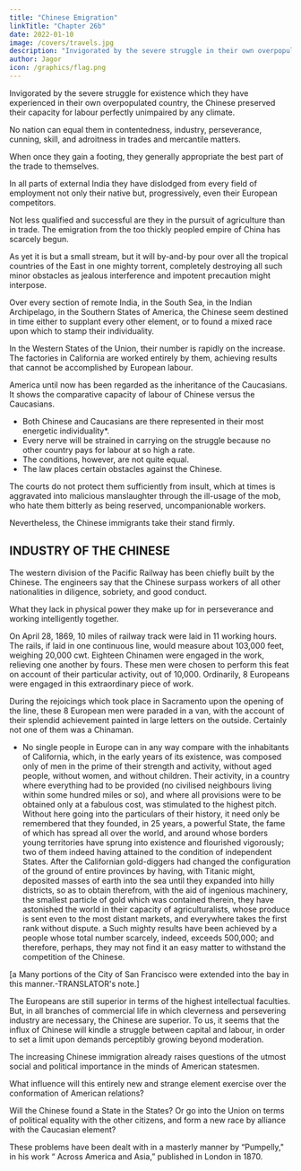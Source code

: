 ```yaml
---
title: "Chinese Emigration"
linkTitle: "Chapter 26b"
date: 2022-01-10
image: /covers/travels.jpg
description: "Invigorated by the severe struggle in their own overpopulated country, the Chinese  preserved their capacity for labour perfectly unimpaired by any climate"
author: Jagor
icon: /graphics/flag.png
---
```




Invigorated by the severe struggle for existence which they have experienced in their own overpopulated country, the Chinese  preserved their capacity for labour perfectly unimpaired by any climate. 

No nation can equal them in contentedness, industry, perseverance, cunning, skill, and adroitness in trades and mercantile matters. 

When once they gain a footing, they generally appropriate the best part of the trade to themselves. 

In all parts of external India they have dislodged from every field of employment not only their native but, progressively, even their European competitors. 

Not less qualified and successful are they in the pursuit of agriculture than in trade. The emigration from the too thickly peopled empire of China has scarcely begun. 

As yet it is but a small stream, but it will by-and-by pour over all the tropical countries of the East in one mighty torrent, completely destroying all such minor obstacles as jealous interference and impotent precaution might interpose.

Over every section of remote India, in the South Sea, in the Indian Archipelago, in the Southern States of America, the Chinese seem destined in time either to supplant every other element, or to found a mixed race upon which to stamp their individuality. 

In the Western States of the Union, their number is rapidly on the increase. The factories in California are worked entirely by them, achieving results that cannot be accomplished by European labour.

<!-- One of the most interesting of the many questions of large comprehensiveness which connect themselves with the penetration of the Mongolian race into  -->

America until now has been regarded as the inheritance of the Caucasians. It shows the comparative capacity of labour of Chinese versus the Caucasians. <!--  possessed by both these two great races, who in the Western States of America have for the first time measured their mutual strength in friendly rivalry.  -->
- Both Chinese and Caucasians are there represented in their most energetic individuality*. 
- Every nerve will be strained in carrying on the struggle because no other country pays for labour at so high a rate.
- The conditions, however, are not quite equal. 
- The law places certain obstacles against the Chinese. 

The courts do not protect them sufficiently from insult, which at times is aggravated into malicious manslaughter through the ill-usage of the mob, who hate them bitterly as being reserved, uncompanionable workers. 

Nevertheless, the Chinese immigrants take their stand firmly. 


## INDUSTRY OF THE CHINESE

The western division of the Pacific Railway has been chiefly built by the Chinese. The engineers say that the Chinese surpass workers of all other nationalities in diligence, sobriety, and good conduct. 

What they lack in physical power they make up for in perseverance and working intelligently together. 

On April 28, 1869, 10 miles of railway track were laid in 11 working hours. <!-- along a division of --> <!-- The unique and nearly incredible performance. --> The rails, if laid in one continuous line, would measure about 103,000 feet, weighing 20,000 cwt. Eighteen Chinamen were engaged in the work, relieving one another by fours. These men were chosen to perform this feat on account of their particular activity, out of 10,000. Ordinarily, 8 Europeans were engaged in this extraordinary piece of work.

<!-- (This statement is incorrect, so far as the fact of the feat being accomplished by the Chinese 18 concerned. -->

During the rejoicings which took place in Sacramento upon the opening of the line, these 8 European men were paraded in a van, with the account of their splendid achievement painted in large letters on the outside. Certainly not one of them was a Chinaman.



* No single people in Europe can in any way compare with the inhabitants of California, which, in the early years of its existence, was composed only of men in the prime of their strength and activity, without aged people, without women, and without children. Their activity, in a country where everything had to be provided (no civilised neighbours living within some hundred miles or so), and where all provisions were to be obtained only at a fabulous cost, was stimulated to the highest pitch. Without here going into the particulars of their history, it need only be remembered that they founded, in 25 years, a powerful State, the fame of which has spread all over the world, and around whose borders young territories have sprung into existence and flourished vigorously; two of them indeed having attained to the condition of independent States. After the Californian gold-diggers had changed the configuration of the ground of entire provinces by having, with Titanic might, deposited masses of earth into the sea until they expanded into hilly districts, so as to obtain therefrom, with the aid of ingenious machinery, the smallest particle of gold which was contained therein, they have astonished the world in their capacity of agriculturalists, whose produce is sent even to the most distant markets, and everywhere takes the first rank without dispute. a Such mighty results have been achieved by a people whose total number scarcely, indeed, exceeds 500,000; and therefore, perhaps, they may not find it an easy matter to withstand the competition of the Chinese.

[a Many portions of the City of San Francisco were extended into the bay in this manner.-TRANSLATOR's note.]



<!-- plished by Chinese workers. Only by them could it have been practicable.* -->

The Europeans are still superior in terms of the highest intellectual faculties. But, in all branches of commercial life in which cleverness and persevering industry are necessary, the Chinese are superior. To us, it seems that the influx of Chinese will kindle a struggle between capital and labour, in order to set a limit upon demands perceptibly growing beyond moderation.

The increasing Chinese immigration already raises questions of the utmost social and political importance in the minds of American statesmen. 

What influence will this entirely new and strange element exercise over the conformation of American relations? 

Will the Chinese found a State in the States? Or go into the Union on terms of political equality with the other citizens, and form a new race by alliance with the Caucasian element? 

These problems have been dealt with in a masterly manner by “Pumpelly," in his work “ Across America and Asia,” published in London in 1870.

